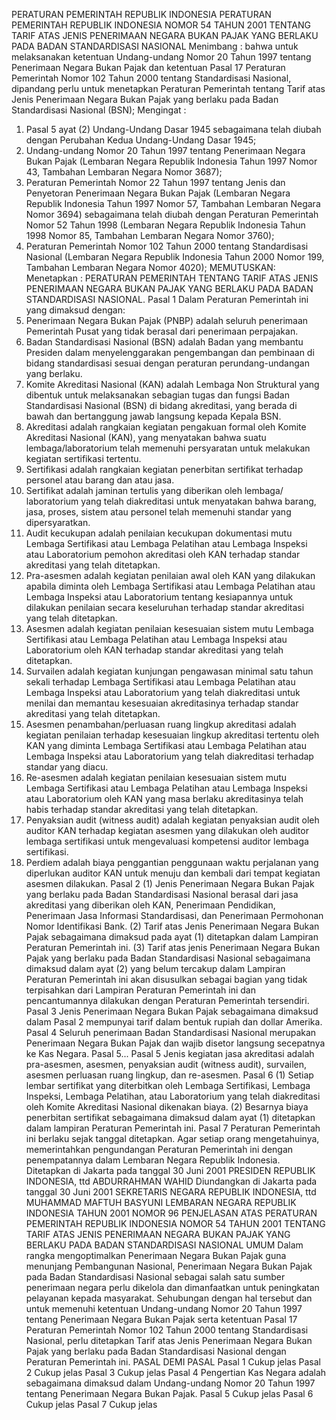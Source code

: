  PERATURAN PEMERINTAH REPUBLIK INDONESIA PERATURAN PEMERINTAH REPUBLIK INDONESIA NOMOR 54 TAHUN 2001 TENTANG TARIF ATAS JENIS PENERIMAAN NEGARA BUKAN PAJAK YANG BERLAKU PADA BADAN STANDARDISASI NASIONAL
Menimbang :
 bahwa untuk melaksanakan ketentuan Undang-undang Nomor 20 Tahun 1997 tentang Penerimaan Negara Bukan Pajak dan ketentuan Pasal 17 Peraturan Pemerintah Nomor 102 Tahun 2000 tentang Standardisasi Nasional, dipandang perlu untuk menetapkan Peraturan Pemerintah tentang Tarif atas Jenis Penerimaan Negara Bukan Pajak yang berlaku pada Badan Standardisasi Nasional (BSN);
Mengingat :

1. Pasal 5 ayat (2) Undang-Undang Dasar 1945 sebagaimana telah diubah dengan Perubahan Kedua Undang-Undang Dasar 1945;
2. Undang-undang Nomor 20 Tahun 1997 tentang Penerimaan Negara Bukan Pajak (Lembaran Negara Republik Indonesia Tahun 1997 Nomor 43, Tambahan Lembaran Negara Nomor 3687);
3. Peraturan Pemerintah Nomor 22 Tahun 1997 tentang Jenis dan Penyetoran Penerimaan Negara Bukan Pajak (Lembaran Negara Republik Indonesia Tahun 1997 Nomor 57, Tambahan Lembaran Negara Nomor 3694) sebagaimana telah diubah dengan Peraturan Pemerintah Nomor 52 Tahun 1998 (Lembaran Negara Republik Indonesia Tahun 1998 Nomor 85, Tambahan Lembaran Negara Nomor 3760);
4. Peraturan Pemerintah Nomor 102 Tahun 2000 tentang Standardisasi Nasional (Lembaran Negara Republik Indonesia Tahun 2000 Nomor 199, Tambahan Lembaran Negara Nomor 4020);
MEMUTUSKAN:
 Menetapkan : PERATURAN PEMERINTAH TENTANG TARIF ATAS JENIS PENERIMAAN NEGARA BUKAN PAJAK YANG BERLAKU PADA BADAN STANDARDISASI NASIONAL.
Pasal 1
Dalam Peraturan Pemerintah ini yang dimaksud dengan:
1. Penerimaan Negara Bukan Pajak (PNBP) adalah seluruh penerimaan Pemerintah Pusat yang tidak berasal dari penerimaan perpajakan.
2. Badan Standardisasi Nasional (BSN) adalah Badan yang membantu Presiden dalam menyelenggarakan pengembangan dan pembinaan di bidang standardisasi sesuai dengan peraturan perundang-undangan yang berlaku.
3. Komite Akreditasi Nasional (KAN) adalah Lembaga Non Struktural yang dibentuk untuk melaksanakan sebagian tugas dan fungsi Badan Standardisasi Nasional (BSN) di bidang akreditasi, yang berada di bawah dan bertanggung jawab langsung kepada Kepala BSN.
4. Akreditasi adalah rangkaian kegiatan pengakuan formal oleh Komite Akreditasi Nasional (KAN), yang menyatakan bahwa suatu lembaga/laboratorium telah memenuhi persyaratan untuk melakukan kegiatan sertifikasi tertentu.
5. Sertifikasi adalah rangkaian kegiatan penerbitan sertifikat terhadap personel atau barang dan atau jasa.
6. Sertifikat adalah jaminan tertulis yang diberikan oleh lembaga/ laboratorium yang telah diakreditasi untuk menyatakan bahwa barang, jasa, proses, sistem atau personel telah memenuhi standar yang dipersyaratkan.
7. Audit kecukupan adalah penilaian kecukupan dokumentasi mutu Lembaga Sertifikasi atau Lembaga Pelatihan atau Lembaga Inspeksi atau Laboratorium pemohon akreditasi oleh KAN terhadap standar akreditasi yang telah ditetapkan.
8. Pra-asesmen adalah kegiatan penilaian awal oleh KAN yang dilakukan apabila diminta oleh Lembaga Sertifikasi atau Lembaga Pelatihan atau Lembaga Inspeksi atau Laboratorium tentang kesiapannya untuk dilakukan penilaian secara keseluruhan terhadap standar akreditasi yang telah ditetapkan.
9. Asesmen adalah kegiatan penilaian kesesuaian sistem mutu Lembaga Sertifikasi atau Lembaga Pelatihan atau Lembaga Inspeksi atau Laboratorium oleh KAN terhadap standar akreditasi yang telah ditetapkan.
10. Survailen adalah kegiatan kunjungan pengawasan minimal satu tahun sekali terhadap Lembaga Sertifikasi atau Lembaga Pelatihan atau Lembaga Inspeksi atau Laboratorium yang telah diakreditasi untuk menilai dan memantau kesesuaian akreditasinya terhadap standar akreditasi yang telah ditetapkan.
11. Asesmen penambahan/perluasan ruang lingkup akreditasi adalah kegiatan penilaian terhadap kesesuaian lingkup akreditasi tertentu oleh KAN yang diminta Lembaga Sertifikasi atau Lembaga Pelatihan atau Lembaga Inspeksi atau Laboratorium yang telah diakreditasi terhadap standar yang diacu.
12. Re-asesmen adalah kegiatan penilaian kesesuaian sistem mutu Lembaga Sertifikasi atau Lembaga Pelatihan atau Lembaga Inspeksi atau Laboratorium oleh KAN yang masa berlaku akreditasinya telah habis terhadap standar akreditasi yang telah ditetapkan.
13. Penyaksian audit (witness audit) adalah kegiatan penyaksian audit oleh auditor KAN terhadap kegiatan asesmen yang dilakukan oleh auditor lembaga sertifikasi untuk mengevaluasi kompetensi auditor lembaga sertifikasi.
14. Perdiem adalah biaya penggantian penggunaan waktu perjalanan yang diperlukan auditor KAN untuk menuju dan kembali dari tempat kegiatan asesmen dilakukan.
Pasal 2
(1) Jenis Penerimaan Negara Bukan Pajak yang berlaku pada Badan Standardisasi Nasional berasal dari jasa akreditasi yang diberikan oleh KAN, Penerimaan Pendidikan, Penerimaan Jasa Informasi Standardisasi, dan Penerimaan Permohonan Nomor Identifikasi Bank.
(2) Tarif atas Jenis Penerimaan Negara Bukan Pajak sebagaimana dimaksud pada ayat (1) ditetapkan dalam Lampiran Peraturan Pemerintah ini.
(3) Tarif atas jenis Penerimaan Negara Bukan Pajak yang berlaku pada Badan Standardisasi Nasional sebagaimana dimaksud dalam ayat (2) yang belum tercakup dalam Lampiran Peraturan Pemerintah ini akan disusulkan sebagai bagian yang tidak terpisahkan dari Lampiran Peraturan Pemerintah ini dan pencantumannya dilakukan dengan Peraturan Pemerintah tersendiri.
Pasal 3
Jenis Penerimaan Negara Bukan Pajak sebagaimana dimaksud dalam Pasal 2 mempunyai tarif dalam bentuk rupiah dan dollar Amerika.
Pasal 4
Seluruh penerimaan Badan Standardisasi Nasional merupakan Penerimaan Negara Bukan Pajak dan wajib disetor langsung secepatnya ke Kas Negara. Pasal 5...
Pasal 5
Jenis kegiatan jasa akreditasi adalah pra-asesmen, asesmen, penyaksian audit (witness audit), survailen, asesmen perluasan ruang lingkup, dan re-asesmen.
Pasal 6
(1) Setiap lembar sertifikat yang diterbitkan oleh Lembaga Sertifikasi, Lembaga Inspeksi, Lembaga Pelatihan, atau Laboratorium yang telah diakreditasi oleh Komite Akreditasi Nasional dikenakan biaya.
(2) Besarnya biaya penerbitan sertifikat sebagaimana dimaksud dalam ayat (1) ditetapkan dalam lampiran Peraturan Pemerintah ini.
Pasal 7
Peraturan Pemerintah ini berlaku sejak tanggal ditetapkan.
Agar setiap orang mengetahuinya, memerintahkan pengundangan Peraturan Pemerintah ini dengan penempatannya dalam Lembaran Negara Republik Indonesia. Ditetapkan di Jakarta pada tanggal 30 Juni 2001 PRESIDEN REPUBLIK INDONESIA, ttd ABDURRAHMAN WAHID Diundangkan di Jakarta pada tanggal 30 Juni 2001 SEKRETARIS NEGARA REPUBLIK INDONESIA, ttd MUHAMMAD MAFTUH BASYUNI LEMBARAN NEGARA REPUBLIK INDONESIA TAHUN 2001 NOMOR 96 PENJELASAN ATAS PERATURAN PEMERINTAH REPUBLIK INDONESIA NOMOR 54 TAHUN 2001 TENTANG TARIF ATAS JENIS PENERIMAAN NEGARA BUKAN PAJAK YANG BERLAKU PADA BADAN STANDARDISASI NASIONAL UMUM Dalam rangka mengoptimalkan Penerimaan Negara Bukan Pajak guna menunjang Pembangunan Nasional, Penerimaan Negara Bukan Pajak pada Badan Standardisasi Nasional sebagai salah satu sumber penerimaan negara perlu dikelola dan dimanfaatkan untuk peningkatan pelayanan kepada masyarakat. Sehubungan dengan hal tersebut dan untuk memenuhi ketentuan Undang-undang Nomor 20 Tahun 1997 tentang Penerimaan Negara Bukan Pajak serta ketentuan Pasal 17 Peraturan Pemerintah Nomor 102 Tahun 2000 tentang Standardisasi Nasional, perlu ditetapkan Tarif atas Jenis Penerimaan Negara Bukan Pajak yang berlaku pada Badan Standardisasi Nasional dengan Peraturan Pemerintah ini. PASAL DEMI PASAL
Pasal 1
Cukup jelas
Pasal 2
Cukup jelas
Pasal 3
Cukup jelas
Pasal 4
Pengertian Kas Negara adalah sebagaimana dimaksud dalam Undang-undang Nomor 20 Tahun 1997 tentang Penerimaan Negara Bukan Pajak.
Pasal 5
Cukup jelas
Pasal 6
Cukup jelas
Pasal 7
Cukup jelas
